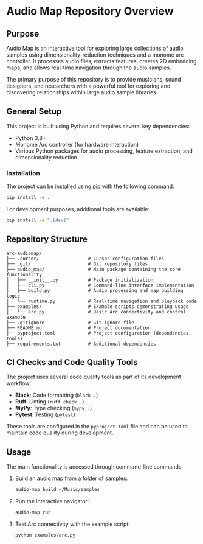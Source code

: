 
# Audio Map Repository Overview

## Purpose
Audio Map is an interactive tool for exploring large collections of audio samples using dimensionality-reduction techniques and a monome arc controller. It processes audio files, extracts features, creates 2D embedding maps, and allows real-time navigation through the audio samples.

The primary purpose of this repository is to provide musicians, sound designers, and researchers with a powerful tool for exploring and discovering relationships within large audio sample libraries.

## General Setup
This project is built using Python and requires several key dependencies:
- Python 3.8+
- Monome Arc controller (for hardware interaction)
- Various Python packages for audio processing, feature extraction, and dimensionality reduction

### Installation
The project can be installed using pip with the following command:
```bash
pip install -e .
```

For development purposes, additional tools are available:
```bash
pip install -e ".[dev]"
```

## Repository Structure
```
arc-audiomap/
├── .cursor/                  # Cursor configuration files
├── .git/                     # Git repository files
├── audio_map/                # Main package containing the core functionality
│   ├── __init__.py           # Package initialization
│   ├── cli.py                # Command-line interface implementation
│   ├── build.py              # Audio processing and map building logic
│   └── runtime.py            # Real-time navigation and playback code
├── examples/                 # Example scripts demonstrating usage
│   └── arc.py                # Basic Arc connectivity and control example
├── .gitignore                # Git ignore file
├── README.md                 # Project documentation
├── pyproject.toml            # Project configuration (dependencies, tools)
├── requirements.txt          # Additional dependencies
```

## CI Checks and Code Quality Tools
The project uses several code quality tools as part of its development workflow:

- **Black**: Code formatting (`black .`)
- **Ruff**: Linting (`ruff check .`)
- **MyPy**: Type checking (`mypy .`)
- **Pytest**: Testing (`pytest`)

These tools are configured in the `pyproject.toml` file and can be used to maintain code quality during development.

## Usage
The main functionality is accessed through command-line commands:

1. Build an audio map from a folder of samples:
   ```bash
   audio-map build ~/Music/samples
   ```

2. Run the interactive navigator:
   ```bash
   audio-map run
   ```

3. Test Arc connectivity with the example script:
   ```bash
   python examples/arc.py
   ```
